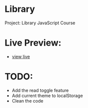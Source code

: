 # Library
Project: Library JavaScript Course

# Live Preview: 
- [view live](https://n3meee.github.io/Library/)

# TODO:
- Add the read toggle feature
- Add current theme to localStorage
- Clean the code